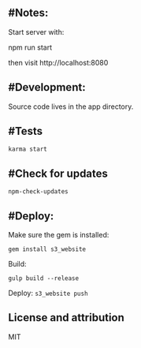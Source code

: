 #Notes:
-----------------------
Start server with:

npm run start

then visit http://localhost:8080


#Development:
-----------------------
Source code lives in the app directory. 


#Tests
-----------
  `karma start`
    

#Check for updates
-----------
  
  `npm-check-updates`


#Deploy:
-----------------------

  Make sure the gem is installed:
  
  `gem install s3_website`

  Build:

  `gulp build --release`
  
  Deploy:
  `s3_website push`


License and attribution
-----------------------
MIT